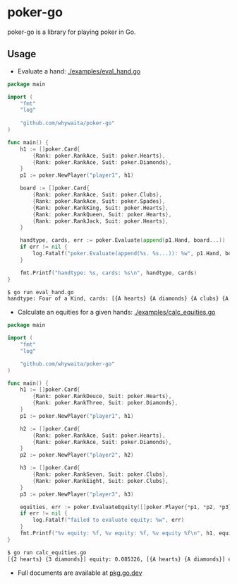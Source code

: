 # poker-go

poker-go is a library for playing poker in Go.

## Usage

- Evaluate a hand: [./examples/eval_hand.go](./examples/eval_hand.go)

```go
package main

import (
	"fmt"
    "log"
	
    "github.com/whywaita/poker-go"
)

func main() {
	h1 := []poker.Card{
		{Rank: poker.RankAce, Suit: poker.Hearts},
		{Rank: poker.RankAce, Suit: poker.Diamonds},
	}
	p1 := poker.NewPlayer("player1", h1)

	board := []poker.Card{
		{Rank: poker.RankAce, Suit: poker.Clubs},
		{Rank: poker.RankAce, Suit: poker.Spades},
		{Rank: poker.RankKing, Suit: poker.Hearts},
		{Rank: poker.RankQueen, Suit: poker.Hearts},
		{Rank: poker.RankJack, Suit: poker.Hearts},
	}

	handtype, cards, err := poker.Evaluate(append(p1.Hand, board...))
	if err != nil {
		log.Fatalf("poker.Evaluate(append(%s. %s...)): %w", p1.Hand, board, err)
	}

	fmt.Printf("handtype: %s, cards: %s\n", handtype, cards)
}
```

```bash
$ go run eval_hand.go
handtype: Four of a Kind, cards: [{A hearts} {A diamonds} {A clubs} {A spades} {K hearts}]
```

- Calculate an equities for a given hands: [./examples/calc_equities.go](./examples/calc_equities)

```go
package main

import (
    "fmt"
    "log"

    "github.com/whywaita/poker-go"
)

func main() {
	h1 := []poker.Card{
		{Rank: poker.RankDeuce, Suit: poker.Hearts},
		{Rank: poker.RankThree, Suit: poker.Diamonds},
	}
	p1 := poker.NewPlayer("player1", h1)

	h2 := []poker.Card{
		{Rank: poker.RankAce, Suit: poker.Hearts},
		{Rank: poker.RankAce, Suit: poker.Diamonds},
	}
	p2 := poker.NewPlayer("player2", h2)

	h3 := []poker.Card{
		{Rank: poker.RankSeven, Suit: poker.Clubs},
		{Rank: poker.RankEight, Suit: poker.Clubs},
	}
	p3 := poker.NewPlayer("player3", h3)

	equities, err := poker.EvaluateEquity([]poker.Player{*p1, *p2, *p3})
	if err != nil {
		log.Fatalf("failed to evaluate equity: %w", err)
	}
	fmt.Printf("%v equity: %f, %v equity: %f, %v equity %f\n", h1, equities[0], h2, equities[1], h3, equities[2])
}
```

```bash
$ go run calc_equities.go
[{2 hearts} {3 diamonds}] equity: 0.085326, [{A hearts} {A diamonds}] equity: 0.663249, [{7 clubs} {8 clubs}] equity 0.251425
```

- Full documents are available at [pkg.go.dev](https://pkg.go.dev/github.com/whywaita/poker-go)